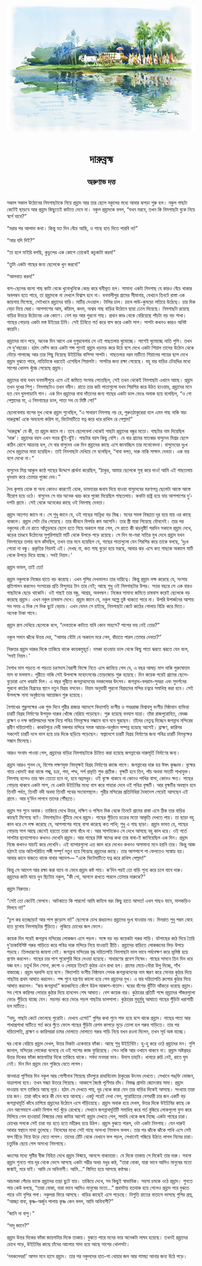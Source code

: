 <div align=center> <img src="../../metadata/images/rabibasariya/দারুব্রহ্ম-অরুণাভ-দত্ত.jpg" align="center"></div><br><h1 align=center>দারুব্রহ্ম</h1>
<h2 align=center>অরুণাভ দত্ত</h2><br>সকাল সকাল উঠোনের নিমগাছটাকে নিয়ে প্রহ্লাদ আর তার ছেলে নকুলের মধ্যে আবার ঝগড়া শুরু হল। নকুল গাছটা কেটেই ছাড়বে আর প্রহ্লাদ কিছুতেই কাটতে দেবে না। নকুল প্রহ্লাদকে বলল, “যখন মরবে, তখন কি নিমগাছটা বুকে নিয়ে স্বর্গে যাবে?”

“মরার পর আলাদা কথা। কিন্তু যত দিন বেঁচে আছি, ও গাছে হাত দিতে পারবি না!”

“আর যদি দিই?”

“তা হলে মাইরি বলছি, কুড়ুলের এক কোপে তোকেই কচুকাটা করব!”

“তুমি একটা গাছের জন্য ছেলেকে খুন করবে!”

“আলবাত করব!”

বাপ-ছেলের বচসা গাছ কাটা থেকে খুনোখুনিকে কেন্দ্র করে ঘনীভূত হল। সামান্য একটা নিমগাছ যে কারও বেঁচে থাকার অবলম্বন হতে পারে, তা প্রহ্লাদকে না দেখলে বিশ্বাস হবে না। বনমালীপুর গ্রামের সীমানায়, যেখানে তিনটে রাস্তা এক জায়গায় মিশেছে, সেইখানে প্রহ্লাদের বাড়ি। মাটির দেওয়াল। টালির চাল। চালে লাউ-কুমড়ো লতিয়ে উঠেছে। চার দিক বেড়া দিয়ে ঘেরা। আশপাশের আম, কাঁঠাল, কদম, অশ্বত্থ গাছ বাড়ির উঠোনে ছায়া ঢেলে দিয়েছে। নিমগাছটা রয়েছে বাড়ির উত্তরে উঠোনের এক কোণে। বেশ বড় আর পুরনো গাছ। প্রধান কাণ্ড থেকে বেরিয়েছে পাঁচটা বড় বড় শাখা। গাছের গোড়ায় একটা মস্ত উইয়ের ঢিবি। সেই ঢিবিতে গর্ত করে বাস করে একটা সাপ। সাপটা কখনও কারও অনিষ্ট করেনি।

প্রহ্লাদের মনে পড়ে, অনেক দিন আগে এক দুপুরবেলায় সে ওই গাছতলায় ঘুমোচ্ছে। পাশেই ঘুমোচ্ছে নাতি গুপি। তখন সে দু’বছরের। হঠাৎ ফোঁস করে একটা শব্দ শুনেই প্রহ্লাদ ধড়মড় করে উঠে বসে দেখে একটা শিয়াল তাদের উঠোন থেকে দৌড়ে পালাচ্ছে আর তার পিছু নিয়েছে উইঢিবির বাসিন্দা সাপটা। গাছতলার নরম মাটিতে শিয়ালের পায়ের ছাপ দেখে প্রহ্লাদ বুঝতে পারে, নাতিটাকে ধরতেই এসেছিল শিয়ালটা। সাপটার জন্য রক্ষা পেয়েছে। বহু বার বাড়ির চৌহদ্দির মধ্যে সাপের খোলস খুঁজে পেয়েছে প্রহ্লাদ।

প্রহ্লাদের বাবা যখন বনমালীপুরে এসে এই জমিতে সংসার পেতেছিল, সেই তখন থেকেই নিমগাছটা এখানে আছে। প্রহ্লাদ তখন দুধের শিশু। নিমগাছটাও তখন নবীন। রাতে তার কচি পাতাগুলো যখন শিরশির করে উঠত হাওয়ায়, প্রহ্লাদের মনে হত যেন ঘুমপাড়ানি গান। এক দিন প্রহ্লাদের বাবা দাঁতনের জন্য গাছের একটা ডাল ভেঙে অবাক হয়ে বলেছিল, “ও গো পেল্লাদের মা, এ নিমগাছের ডাল, পাতা সব যে মিষ্টি গো!”

ছেলেবেলায় বাপের মুখ থেকে প্রহ্লাদ শুনেছিল, “এ সাধারণ নিমগাছ নয় রে, পুরুতঠাকুরেরা বলে এমন গাছ নাকি স্বয়ং দারুব্রহ্ম! একে অবহেলা করিস না, ভিটেমাটিতে যত্ন করে ধরে রাখিস রে পেল্লাদ!”

‘দারুব্রহ্ম’ যে কী, তা প্রহ্লাদ জানে না। তবে ছেলেবেলা থেকেই গাছটা প্রহ্লাদের বন্ধুর মতো। গাছটার নাম দিয়েছিল ‘দারু’। প্রহ্লাদের বয়স এখন সত্তর ছুঁই-ছুঁই। গাছটার বয়স কিছু বেশি। যে বার গ্রামের মাতব্বর বাসুদেব মিশ্রর ছেলে কঠিন রোগে আক্রান্ত হল, সে বার বাসুদেব এক দিন প্রহ্লাদের কাছে এসে জানাচ্ছিল তার মনোবেদনা। বাসুদেবের দুঃখ দেখে প্রহ্লাদের মায়া হয়েছিল। তাই নিমগাছটা দেখিয়ে সে বলেছিল, “বাবা বলত, দারু নাকি সাক্ষাৎ দেবতা। এক বার বলে দেখো না।”

বাসুদেব মিশ্র আকুল কণ্ঠে গাছের উদ্দেশে প্রার্থনা করেছিল, “ঠাকুর, আমার ছেলেকে সুস্থ করে দাও! আমি এই গাছতলায় ধুমধাম করে তোমার পুজো দেব।”

দৈব কৃপায় হোক বা অন্য কোনও কারণেই হোক, ডাক্তারের জবাব দিয়ে যাওয়া বাসুদেবের মরণাপন্ন ছেলেটা আস্তে আস্তে নীরোগ হয়ে ওঠে। বাসুদেব সে বার অনেক খরচ করে পুজো দিয়েছিল গাছতলায়। কথাটা রাষ্ট্র হয়ে যায় আশপাশের দু’-দশটা গ্রামে। সেই থেকে অনেকের কাছে ওই নিমগাছ দেবতা।

প্রহ্লাদ অতশত জানে না। সে শুধু জানে যে, ওই গাছের সান্নিধ্য বড় স্নিগ্ধ। মনের সমস্ত বিষণ্ণতা দূর হয়ে যায় ওর কাছে থাকলে। প্রহ্লাদ সেটা টের পেয়েছে। তার জীবনে বিপর্যয় কম আসেনি। তার স্ত্রী মারা গিয়েছে যৌবনেই। তার পর নকুলের বৌ যে রাতে আঁতুড়ঘরে ছেলে হতে গিয়ে অকালে মারা গেল, সে রাতে কী ঝড়বৃষ্টি! পরদিন সকালে প্রহ্লাদ দেখে, ঝড়ের তাণ্ডবে উঠোনের সুপুরিগাছটা মাটি থেকে উপড়ে পড়ে রয়েছে। সে দিন মা-মরা নাতির মুখ দেখে প্রহ্লাদ যখন নিমগাছের তলায় বসে কাঁদছিল, তখন তার মনে হয়েছিল যে, গাছের পাতাগুলো যেন শিরশির করে তাকে বলছে, ‘দুঃখ পেয়ো না বন্ধু। প্রকৃতির নিয়মই এই। দেখছ না, কত গাছ বুড়ো হয়ে মরছে, আবার ঝড় এসে কত গাছকে অকালে মাটি থেকে উপড়ে দিয়ে যাচ্ছে। সবই নিয়ম।’

প্রহ্লাদ ভাবল, তাই তো!

প্রহ্লাদ নকুলকে নিজের হাতে বড় করেছে। এখন গুপির দেখভালও তার দায়িত্বে। কিন্তু প্রহ্লাদ লক্ষ করেছে যে, সংসার প্রতিপালন করলেও সংসারের প্রতি বিন্দুমাত্র টান তার নেই; আছে শুধু ওই নিমগাছটার উপর। সত্তর বছরে সে এক বারও গাছটাকে ছেড়ে থাকেনি। ওই গাছই তার বন্ধু, আশ্রয়, অবলম্বন। নিজের সামান্য জমিতে চাষবাস করেই ছেলেকে বড় করেছে প্রহ্লাদ। এখন নকুল চাষবাস দেখে। প্রহ্লাদ জানে যে, নকুল অল্পে তুষ্ট থাকতে পারে না। উপরি উপার্জনের আশায় সব সময় এ দিক সে দিক ছুটে বেড়ায়। এখন যেমন সে চাইছে, নিমগাছটা কেটে কাঠের গোলায় বিক্রি করে দিতে। অনেক টাকা পাবে।

প্রহ্লাদ রাগ দেখিয়ে ছেলেকে বলে, “দেবতাকে কাটতে যাবি কোন সাহসে? পাপের ভয় নেই তোর?”

নকুল সমান ঝাঁঝে উত্তর দেয়, “আমার বৌটা যে অকালে মরে গেল, বাঁচাতে পারল তোমার দেবতা?”

নিরুত্তর প্রহ্লাদ দারুর দিকে তাকিয়ে থাকে কয়েকমুহূর্ত। দমকা হাওয়ায় ডাল থেকে কিছু পাতা ঝরতে ঝরতে যেন বলে, ‘সবই নিয়ম।’

বৈশাখ মাস পড়তে না পড়তে চরণদাস বৈরাগী ভিক্ষে নিতে এসে জানিয়ে গেল যে, এ বছর আষাঢ় মাস নাকি পুরুষোত্তম মাস বা মলমাস। পুরীতে নাকি সেই উপলক্ষে মহোৎসবের তোড়জোড় শুরু হয়েছে। দিন কয়েক পরেই গ্রামের ছেলে-বুড়োরা এসে খবরটা দিল। এ বছর পুরীতে জগন্নাথদেবের নবকলেবর উৎসব। জগন্নাথ-বলরাম-সুভদ্রা এবং সুদর্শনের পুরনো কাঠের বিগ্রহের স্থানে নতুন বিগ্রহ বসবেন। নিয়ম অনুযায়ী পুরনো বিগ্রহদের মন্দির চত্বরে সমাধিস্থ করা হবে। সেই উপলক্ষে নানা অনুষ্ঠানের আয়োজন শুরু হয়েছে।

বৈশাখের শুক্লপক্ষের এক শুভ দিনে পুরীর রাজার আদেশে বিদ্যাপতি বংশীয় ও শবররাজ বিশ্বাবসু বংশীয় নিষ্ঠাবান ব্যক্তিরা চারটি বিগ্রহ নির্মাণের উপযুক্ত দারুর খোঁজে বেরিয়ে পড়েছেন। শুরু হয়েছে বনযাগ যাত্রা। তাঁরা  রাজপুরোহিত, বেদজ্ঞ ব্রাহ্মণ ও দক্ষ কারিগরদের সঙ্গে নিয়ে পবিত্র নিমবৃক্ষের সন্ধানে বনে বনে ঘুরছেন। তাঁদের নেতৃত্ব দিচ্ছেন জগন্নাথ মন্দিরের প্রবীণ দয়িতাপতি। কাকটপুরে দেবী মঙ্গলার মন্দিরে সমস্ত আচার-অনুষ্ঠান সম্পন্ন হয়েছে আগেই। ব্রাহ্মণ, কারিগর সকলেই চারটি দলে ভাগ হয়ে চার দিকে ছড়িয়ে পড়েছেন। স্বপ্নাদেশে চারটি বিগ্রহ নির্মাণের জন্য পবিত্র চারটি নিমবৃক্ষের সন্ধান মিলেছে।  

আরও সংবাদ পাওয়া গেল, প্রহ্লাদের বাড়ির নিমগাছটাকে চিহ্নিত করা হয়েছে জগন্নাথের দারুমূর্তি নির্মাণের জন্য।

প্রহ্লাদ আরও শুনল যে, বিশেষ লক্ষণযুক্ত নিমবৃক্ষই বিগ্রহ নির্মাণের কাজে লাগে। জগন্নাথের দারু হয় ঈষৎ কৃষ্ণাভ। বৃক্ষের গায়ে খোদাই করা থাকে শঙ্খ, চক্র, গদা, পদ্ম, সর্প প্রভৃতি শুভ প্রতীক। বৃক্ষটি হবে তিন, পাঁচ অথবা সাতটি শাখাযুক্ত। নিমগাছ হলেও তার স্বাদ তেতো হবে না, হবে অম্লমধুর। ওই বৃক্ষে থাকবে না কোনও পাখির বাসা, কোনও ক্ষত। গাছের গোড়ায় থাকবে একটা সাপ, যে একটা উইঢিবির মধ্যে বাস করে পাহারা দেবে ওই পবিত্র বৃক্ষটি। আর বৃক্ষটির অবস্থান হবে তিনটি পর্বত, তিনটি নদী অথবা তিনটি পথের সংযোগস্থলে। পুরীর মন্দিরের প্রতিনিধিরা দৈবাদেশ পেয়েই আসছেন এই গ্রামে। আর দু’দিন লাগবে তাদের পৌঁছতে।

প্রহ্লাদ সব শুনে অবাক। তাকিয়ে দেখে উত্তর, দক্ষিণ ও পশ্চিম দিক থেকে তিনটে গ্রামের রাস্তা এসে ঠিক তার বাড়ির কাছেই মিশেছে বটে। নিমগাছটাও খুঁটিয়ে দেখে প্রহ্লাদ। গাছের গুঁড়িতে চক্রের মতো আকৃতি দেখতে পায়। তা ছাড়া বহু কাল ধরে সে লক্ষ করেছে যে, আশপাশের গাছে বাসা করেছে কত পাখি; শুধু এ গাছ ছাড়া। প্রহ্লাদ ভাবত যে, গাছের গোড়ায় সাপ আছে জেনেই হয়তো তারা বাসা বাঁধে না। আর সাপটাকেও সে দেখে আসছে বহু কাল ধরে। ওই গর্তে সাপটার ছানাপোনাও কখনও দেখেনি প্রহ্লাদ। আর গাছের মিষ্ট স্বাদের কথা তার বাবা-ই জানিয়েছিল এক দিন। প্রহ্লাদ নিজে কখনও যাচাই করে দেখেনি। এই ব্যাপারগুলো এত কাল ধরে দেখেও কখনও অসামান্য মনে হয়নি তার। কিন্তু আজ হঠাৎই তার অতিপরিচিত সঙ্গী সম্পূর্ণ নতুন হয়ে গিয়েছে প্রহ্লাদের কাছে। তার আশপাশে পা ফেলতেও সঙ্কোচ হয়। আবার কানে বাজতে থাকে বাবার আদেশ— “একে ভিটেমাটিতে যত্ন করে রাখিস পেল্লাদ!”

কিন্তু সে আদেশ আর রক্ষা করা যাবে না ভেবে প্রহ্লাদ কষ্ট পায়। ক’দিন পরই তো বাড়ি শূন্য করে চলে যাবে দারু। প্রহ্লাদের কাটা ঘায়ে নুন ছিটোয় নকুল, “কী গো, আগলে রাখতে পারলে তোমার দারুকে?”

প্রহ্লাদ নিরুত্তর।

“সেই তো কেটেই ফেলবে। আটকাতে কি পারলে! আমি কাটলে বরং কিছু হাতে আসত! এখন গাছও যাবে, মালকড়িও মিলবে না!”

“চুপ কর হতচ্ছাড়া! আর পাপ কুড়োস না!” ছেলেকে চোখ রাঙালেও প্রহ্লাদের দুঃখ যাওয়ার নয়। দিনরাত শুধু পরম স্নেহে হাত বুলোয় নিমগাছটার গুঁড়িতে। লুকিয়ে চোখের জল ফেলে।

কয়েক দিন পরেই জগন্নাথ মন্দিরের লোকজন এসে পড়ল। সঙ্গে বড় বড় কয়েকটা গরুর গাড়ি। বটগাছের কাঠ দিয়ে তৈরি দু’চাকাবিশিষ্ট গরুর গাড়িতে করে পবিত্র দারু মন্দিরে নিয়ে যাওয়াই রীতি। প্রহ্লাদের বাড়িতে লোকজনের ভিড় উপচে পড়ছে। তিলধারণের জায়গা নেই। জগন্নাথ মন্দিরের বৃদ্ধ দয়িতাপতি নিমগাছটা ভাল ভাবে পর্যবেক্ষণ করে ভূমিষ্ঠ হয়ে প্রণাম করলেন। গাছের চার পাশ পুরোপুরি ঘিরে দেওয়া হয়েছে। সাধারণের প্রবেশ নিষেধ। গাছের সামনে তিন দিন ধরে যজ্ঞ হল। চতুর্থ দিন সোনা, রুপো ও লোহার তিনটে কুঠার এনে রাখা হল। গ্রামের মেয়ে-বৌরা উলু দিচ্ছে, শাঁখ বাজাচ্ছে। প্রহ্লাদ ঘরবন্দি হয়ে বসে। বিদ্যাপতি বংশীয় নিষ্ঠাবান সেবক জগন্নাথদেবের নাম স্মরণ করে সোনার কুঠার দিয়ে গাছটায় প্রথম আঘাত করলেন। শব্দ শুনে যন্ত্রণায় কালো হয়ে গেল প্রহ্লাদের মুখ। এ বার দয়িতাপতি রুপোর কুঠার দিয়ে আঘাত করলেন। “জয় জগন্নাথ!” জয়ধ্বনিতে কেঁপে উঠল আকাশ-বাতাস। ঘরের বাঁশের খুঁটিটা আঁকড়ে ধরেছে প্রহ্লাদ। সব শেষে কারিগর লোহার কুঠার দিয়ে হানলেন শেষ আঘাত। বেশ কয়েক বার। কুঠারের প্রতিটি শব্দে প্রহ্লাদের পাঁজরগুলো ভেঙে গুঁড়িয়ে যাচ্ছে যেন। মড়মড় করে ভেঙে পড়ল গাছটার ডালপালা। কুঠারের মুহুর্মুহু আঘাতে গাছের গুঁড়িটা ধরাশায়ী হল মাটিতে।

“দাদু, গাছটা কেটে ফেলেছে পুরোটা। দেখবে এসো!” গুপির কথা শুনে শক্ত হয়ে বসে থাকে প্রহ্লাদ। গাছের পাতা আর শাখাপ্রশাখা মাটিতে গর্ত করে পুঁতে ফেলে গাছের গুঁড়িটা রেশম কাপড়ে মুড়ে তোলা হল গরুর গাড়িতে। তার পর দয়িতাপতি, ব্রাহ্মণ ও কারিগররা চামর দোলাতে দোলাতে গরুর গাড়ি নিয়ে যখন রওনা দিলেন, তখন সূর্য অস্ত যাচ্ছে।

ঘর থেকে বেরিয়ে প্রহ্লাদ দেখল, উত্তর দিকটা একেবারে ফাঁকা। আছে শুধু উইঢিবিটা। হু-হু করে ওঠে প্রহ্লাদের মন। গুপি জানাল, মন্দিরের লোকেরা বলেছে যে ওই সাপের কাজ ফুরিয়েছে। সেও নাকি আর ওখানে থাকবে না। প্রহ্লাদ অষ্টপ্রহর উত্তর দিকের ফাঁকা জায়গাটার দিকে তাকিয়ে থাকে। সর্বদা মনমরা ভাব। উদাস চাহনি। খাবারে রুচি নেই, রাতে ঘুম নেই। দিন দিন প্রহ্লাদ যেন শুকিয়ে যেতে লাগল।

স্নানযাত্রা পূর্ণিমার দিন নকুল আর গোপীনাথ গিয়েছে চাঁদপুরে রাধাবিনোদ ঠাকুরের উৎসব দেখতে। সেখানে পঙ্‌ক্তি ভোজন, যাত্রাপালা হবে। তখন সন্ধ্যা উতরে গিয়েছে। আকাশে জ্যৈষ্ঠ পূর্ণিমার চাঁদ। নিস্তব্ধ গ্রামটা জ্যোৎস্নায় সাদা। প্রহ্লাদ দাওয়ায় বসে তাকিয়ে আছে দূরে। হঠাৎ সে দেখতে পায়, দূর থেকে কারা যেন তার বাড়ির দিকেই আসছে। সংখ্যায় তারা চার জন। তারা কাঁধে করে কী যেন বয়ে আনছে। একটু পরেই দেখা গেল, পুরোহিতের বেশধারী চার জন একটি বড় জগন্নাথমূর্তি কাঁধে চাপিয়ে প্রহ্লাদের উঠোনে এসে দাঁড়িয়েছে। প্রহ্লাদ অবাক হয়ে দেখল, উত্তর দিকে উইঢিবির কাছে কে যেন আগেভাগে একটা বিশাল গর্ত খুঁড়ে রেখেছে। সেখানে জগন্নাথমূর্তিটি সমাধিস্থ করে গর্ত বুজিয়ে লোকগুলো ফুস করে মিলিয়ে গেল হাওয়ায়! বিস্ময়ের ঘোর কাটার আগেই প্রহ্লাদ দেখতে পেল, সমাধি থেকে জন্ম নিচ্ছে একটা গাছের চারা। চোখের পলকে সেই চারা বড় হতে হতে মহীরুহ হয়ে উঠল। প্রহ্লাদ বুঝতে পারল, ওটা একটা নিমগাছ। যেন দারুই আবার স্বস্থানে মাথা তুলেছে। নিমেষের মধ্যে সেই গাছে অসংখ্য নিমফল ফলল। তার পর ঝাঁকে ঝাঁকে পাখি এসে সেই ফল ছিঁড়ে নিয়ে উড়ে যেতে লাগল। তাদের ঠোঁট থেকে যেখানে ফল পড়ল, সেখানেই গজিয়ে উঠতে লাগল নিমের চারা। চতুর্দিক ছেয়ে গেল অসংখ্য নিমগাছে।

ধ্বংসের মধ্যে সৃষ্টির বীজ নিহিত দেখে প্রহ্লাদ বিস্ময়ে, আনন্দে বাক্যহারা। যে দিকে তাকায় সে দিকেই তার দারু। সহসা প্রহ্লাদ শুনতে পায় দূর থেকে ভেসে আসছে একটা গম্ভীর অথচ মধুর কণ্ঠ, “তারা বোকা, যারা ভাবে আমিও মানুষের মতো জন্মাই, মরে যাই। আমি যে অবিনাশী। আমি…” স্তিমিত হয়ে আসছে কণ্ঠস্বর।

আচমকা পেঁচার ডাকে প্রহ্লাদের তন্দ্রা ছুটে যায়। তাকিয়ে দেখে, সব কিছুই স্বাভাবিক। সহসা চমকে ওঠে প্রহ্লাদ। শুনতে পায় কেউ বলছে, “তারা বোকা, যারা ভাবে আমিও মানুষের মতো…” প্রথমটায় হতবাক হয়ে গেলেও প্রহ্লাদ পরে বুঝতে পারে ওটা গুপির গলা। নকুলরা ফিরে আসছে। বাড়ির কাছেই এসে পড়েছে। নিশুতি রাতের বাতাসে ভাসছে গুপির প্রশ্ন, “আচ্ছা বাবা, কৃষ্ণ-অর্জুন পালায় কৃষ্ণ কেন বলল, আমি অবিনাশী?”

“জানি না বাপু।”

“দাদু জানে?”

প্রহ্লাদ উত্তর দিকের ফাঁকা জায়গাটার দিকে তাকায়। বুঝতে পারে মনের ভার অনেকটা লাঘব হয়েছে। তখনই প্রহ্লাদের চোখে পড়ে, উইঢিবির কাছে চাঁদের আলোয় সাদা হয়ে আছে সাপের খোলসটা।

‘নবকলেবর!’ আপন মনে হাসে প্রহ্লাদ। তার পর নকুলদের হাত-পা ধোয়ার জল আর গামছা আনার জন্য উঠে পড়ে।
